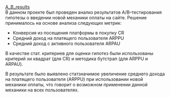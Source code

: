 
<div id="badges" >
  <a href="https://github.com/t-a-m-a-r-a/A_B_testing/blob/main/A_B_results_payment.ipynb">
  A_B_results
  </a> 
 </div>  
В данном проекте был проведен анализ результатов A/B–тестирования гипотезы о введении новой механики оплаты на сайте.
Решение принималось на основе анализа следующих метрик:

* Конверсия из посещения платформы в покупку CR
* Средний доход на платящего пользователя ARPPU
* Cредний доход с активного пользователя ARPAU

  
В качестве стат. критериев для оценки гипотез были использованы критерий хи квадрат (для CR) и методика бутстрап (для ARPPU и ARPAU).


В результате было выявлено статзначимое увеличение среднего дохода на платящего пользователя (ARPPU) при использовании новой механики оплаты, что говорит о возможном применении данной механики на всех пользователях.
